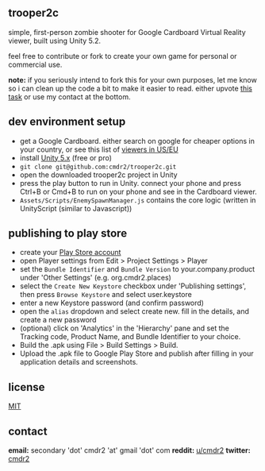 ## trooper2c

simple, first-person zombie shooter for Google Cardboard Virtual Reality viewer, built using Unity 5.2.

feel free to contribute or fork to create your own game for personal or commercial use.

**note:** if you seriously intend to fork this for your own purposes, let me know so i can clean up the code a bit to make it easier to read. either upvote [this task](https://github.com/cmdr2/trooper2c/issues/1) or use my contact at the bottom.

## dev environment setup
* get a Google Cardboard. either search on google for cheaper options in your country, or see this list of [viewers in US/EU](https://www.google.com/get/cardboard/get-cardboard/)
* install [Unity 5.x](https://unity3d.com/get-unity/download) (free or pro)
* `git clone git@github.com:cmdr2/trooper2c.git`
* open the downloaded trooper2c project in Unity
* press the play button to run in Unity. connect your phone and press Ctrl+B or Cmd+B to run on your phone and see in the Cardboard viewer.
* `Assets/Scripts/EnemySpawnManager.js` contains the core logic (written in UnityScript (similar to Javascript))

## publishing to play store
* create your [Play Store account](https://play.google.com/apps/publish/)
* open Player settings from Edit > Project Settings > Player
* set the `Bundle Identifier` and `Bundle Version` to your.company.product under 'Other Settings' (e.g. org.cmdr2.places)
* select the `Create New Keystore` checkbox under 'Publishing settings', then press `Browse Keystore` and select user.keystore
* enter a new Keystore password (and confirm password)
* open the `alias` dropdown and select create new. fill in the details, and create a new password
* (optional) click on 'Analytics' in the 'Hierarchy' pane and set the Tracking code, Product Name, and Bundle Identifier to your choice.
* Build the .apk using File > Build Settings > Build.
* Upload the .apk file to Google Play Store and publish after filling in your application details and screenshots.

## license
[MIT](https://github.com/cmdr2/trooper2c/blob/master/LICENSE)

## contact
**email:** secondary 'dot' cmdr2 'at' gmail 'dot' com
**reddit:** [u/cmdr2](http://reddit.com/u/cmdr2)
**twitter:** [cmdr2](http://twitter.com/cmdr2)